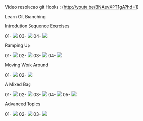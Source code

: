 Video resolucao git Hooks : (http://youtu.be/BNAevXPT1gA?hd=1)

Learn Git Branching 

Introdution Sequence Exercises

01-
![](https://github.com/rjsr1/HW1/blob/master/Introduction%20Sequence/Exercise_01.PNG)
03-
![](https://github.com/rjsr1/HW1/blob/master/Introduction%20Sequence/Exercise_03.PNG)
04-
![](https://github.com/rjsr1/HW1/blob/master/Introduction%20Sequence/Exercise_04.PNG)


Ramping Up 


01-
![](https://github.com/rjsr1/HW1/blob/master/Ramping%20Up/Exercise_01.PNG)
02-
![](https://github.com/rjsr1/HW1/blob/master/Ramping%20Up/Exercise_02.PNG)
03-
![](https://github.com/rjsr1/HW1/blob/master/Ramping%20Up/Exercise_03.PNG)
04-
![](https://github.com/rjsr1/HW1/blob/master/Ramping%20Up/Exercise_04.PNG)

Moving Work Around

01-
![](https://github.com/rjsr1/HW1/blob/master/Moving%20Work%20Around/Exercise_01.PNG)
02-
![](https://github.com/rjsr1/HW1/blob/master/Moving%20Work%20Around/Exercise_02.PNG)

A Mixed Bag

01-
![](https://github.com/rjsr1/HW1/blob/master/A%20Mixed%20Bag/Exercise_01.PNG)
02-
![](https://github.com/rjsr1/HW1/blob/master/A%20Mixed%20Bag/Exercise_02.PNG)
03-
![](https://github.com/rjsr1/HW1/blob/master/A%20Mixed%20Bag/Exercise_03.PNG)
04-
![](https://github.com/rjsr1/HW1/blob/master/A%20Mixed%20Bag/Exercise_04.PNG)
05-
![](https://github.com/rjsr1/HW1/blob/master/A%20Mixed%20Bag/Exercise_05.PNG)

Advanced Topics

01-
![](https://github.com/rjsr1/HW1/blob/master/Advanced%20Topics/Exercise_01.PNG)
02-
![](https://github.com/rjsr1/HW1/blob/master/Advanced%20Topics/Exercise_02.PNG)
03-
![](https://github.com/rjsr1/HW1/blob/master/Advanced%20Topics/Exercise_03.PNG)


